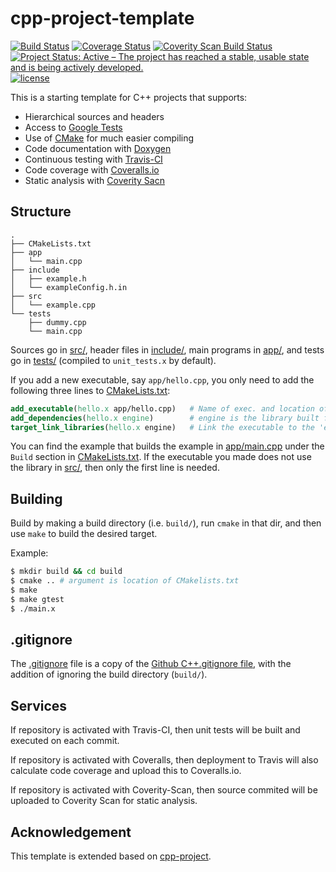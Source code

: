 # cpp-project-template

[![Build Status](https://travis-ci.org/Bo-Yuan-Huang/cpp-starter.svg?branch=master)](https://travis-ci.org/Bo-Yuan-Huang/cpp-starter)
[![Coverage Status](https://coveralls.io/repos/github/Bo-Yuan-Huang/cpp-project-template/badge.svg?branch=master)](https://coveralls.io/github/Bo-Yuan-Huang/cpp-project-template?branch=master)
[![Coverity Scan Build Status](https://img.shields.io/coverity/scan/14479.svg)](https://scan.coverity.com/projects/bo-yuan-huang-cpp-project-template)
[![Project Status: Active – The project has reached a stable, usable state and is being actively developed.](http://www.repostatus.org/badges/latest/active.svg)](http://www.repostatus.org/#active)
[![license](https://img.shields.io/github/license/mashape/apistatus.svg)](https://github.com/Bo-Yuan-Huang/cpp-project-template/blob/master/LICENCE)


This is a starting template for C++ projects that supports:

- Hierarchical sources and headers 
- Access to [Google Tests](https://github.com/google/googletest)
- Use of [CMake](https://cmake.org/) for much easier compiling
- Code documentation with [Doxygen](http://www.stack.nl/~dimitri/doxygen/)
- Continuous testing with [Travis-CI](https://travis-ci.org/)
- Code coverage with [Coveralls.io](https://coveralls.io/)
- Static analysis with [Coverity Sacn](https://scan.coverity.com)

## Structure
```
.
├── CMakeLists.txt
├── app
│   └── main.cpp
├── include
│   ├── example.h
│   └── exampleConfig.h.in
├── src
│   └── example.cpp
└── tests
    ├── dummy.cpp
    └── main.cpp
```

Sources go in [src/](src/), header files in [include/](include/), main programs in [app/](app), and
tests go in [tests/](tests/) (compiled to `unit_tests.x` by default). 

If you add a new executable, say `app/hello.cpp`, you only need to add the following three lines to [CMakeLists.txt](CMakeLists.txt): 

``` cmake
add_executable(hello.x app/hello.cpp)   # Name of exec. and location of file.
add_dependencies(hello.x engine)        # engine is the library built from src/*.cpp
target_link_libraries(hello.x engine)   # Link the executable to the 'engine'.
```

You can find the example that builds the example in [app/main.cpp](app/main.cpp) under the `Build` section in [CMakeLists.txt](CMakeLists.txt). 
If the executable you made does not use the library in [src/](src), then only the first line is needed.



## Building

Build by making a build directory (i.e. `build/`), run `cmake` in that dir, and then use `make` to build the desired target.

Example:

``` bash
$ mkdir build && cd build
$ cmake .. # argument is location of CMakelists.txt
$ make
$ make gtest
$ ./main.x
```

## .gitignore

The [.gitignore](.gitignore) file is a copy of the [Github C++.gitignore file](https://github.com/github/gitignore/blob/master/C%2B%2B.gitignore),
with the addition of ignoring the build directory (`build/`).


## Services

If repository is activated with Travis-CI, then unit tests will be built and executed on each commit.

If repository is activated with Coveralls, then deployment to Travis will also calculate code coverage and
upload this to Coveralls.io. 

If repository is activated with Coverity-Scan, then source commited will be uploaded to Coverity Scan for static analysis.


## Acknowledgement 
This template is extended based on [cpp-project](https://github.com/bsamseth/cpp-project). 

